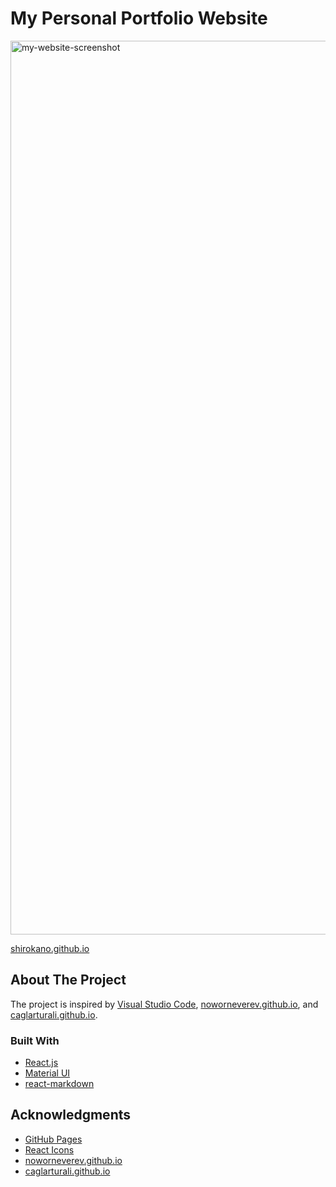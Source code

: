 # My Personal Portfolio Website

<img width="1430" alt="my-website-screenshot" src="https://github.com/user-attachments/assets/1f25057f-e304-4998-869f-9196be3830bf">

[shirokano.github.io](shirokano.github.io)

## About The Project

The project is inspired by [Visual Studio Code](https://github.com/microsoft/vscode), [noworneverev.github.io](https://github.com/noworneverev/react-vscode-portfolio), and [caglarturali.github.io](https://github.com/caglarturali/caglarturali.github.io).

### Built With

- [React.js](https://reactjs.org/)
- [Material UI](https://github.com/mui/material-ui)
- [react-markdown](https://github.com/remarkjs/react-markdown)

## Acknowledgments

- [GitHub Pages](https://pages.github.com)
- [React Icons](https://react-icons.github.io/react-icons/search)
- [noworneverev.github.io](https://github.com/noworneverev/react-vscode-portfolio)
- [caglarturali.github.io](https://github.com/caglarturali/caglarturali.github.io)
